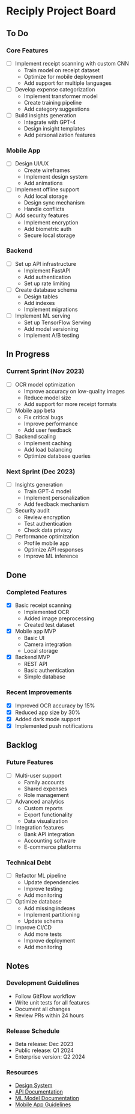 # Reciply Project Board

## To Do

### Core Features
- [ ] Implement receipt scanning with custom CNN
  - Train model on receipt dataset
  - Optimize for mobile deployment
  - Add support for multiple languages
- [ ] Develop expense categorization
  - Implement transformer model
  - Create training pipeline
  - Add category suggestions
- [ ] Build insights generation
  - Integrate with GPT-4
  - Design insight templates
  - Add personalization features

### Mobile App
- [ ] Design UI/UX
  - Create wireframes
  - Implement design system
  - Add animations
- [ ] Implement offline support
  - Add local storage
  - Design sync mechanism
  - Handle conflicts
- [ ] Add security features
  - Implement encryption
  - Add biometric auth
  - Secure local storage

### Backend
- [ ] Set up API infrastructure
  - Implement FastAPI
  - Add authentication
  - Set up rate limiting
- [ ] Create database schema
  - Design tables
  - Add indexes
  - Implement migrations
- [ ] Implement ML serving
  - Set up TensorFlow Serving
  - Add model versioning
  - Implement A/B testing

## In Progress

### Current Sprint (Nov 2023)
- [ ] OCR model optimization
  - Improve accuracy on low-quality images
  - Reduce model size
  - Add support for more receipt formats
- [ ] Mobile app beta
  - Fix critical bugs
  - Improve performance
  - Add user feedback
- [ ] Backend scaling
  - Implement caching
  - Add load balancing
  - Optimize database queries

### Next Sprint (Dec 2023)
- [ ] Insights generation
  - Train GPT-4 model
  - Implement personalization
  - Add feedback mechanism
- [ ] Security audit
  - Review encryption
  - Test authentication
  - Check data privacy
- [ ] Performance optimization
  - Profile mobile app
  - Optimize API responses
  - Improve ML inference

## Done

### Completed Features
- [x] Basic receipt scanning
  - Implemented OCR
  - Added image preprocessing
  - Created test dataset
- [x] Mobile app MVP
  - Basic UI
  - Camera integration
  - Local storage
- [x] Backend MVP
  - REST API
  - Basic authentication
  - Simple database

### Recent Improvements
- [x] Improved OCR accuracy by 15%
- [x] Reduced app size by 30%
- [x] Added dark mode support
- [x] Implemented push notifications

## Backlog

### Future Features
- [ ] Multi-user support
  - Family accounts
  - Shared expenses
  - Role management
- [ ] Advanced analytics
  - Custom reports
  - Export functionality
  - Data visualization
- [ ] Integration features
  - Bank API integration
  - Accounting software
  - E-commerce platforms

### Technical Debt
- [ ] Refactor ML pipeline
  - Update dependencies
  - Improve testing
  - Add monitoring
- [ ] Optimize database
  - Add missing indexes
  - Implement partitioning
  - Update schema
- [ ] Improve CI/CD
  - Add more tests
  - Improve deployment
  - Add monitoring

## Notes

### Development Guidelines
- Follow GitFlow workflow
- Write unit tests for all features
- Document all changes
- Review PRs within 24 hours

### Release Schedule
- Beta release: Dec 2023
- Public release: Q1 2024
- Enterprise version: Q2 2024

### Resources
- [Design System](https://figma.com/reciply)
- [API Documentation](https://docs.reciply.com)
- [ML Model Documentation](https://ml.reciply.com)
- [Mobile App Guidelines](https://mobile.reciply.com) 